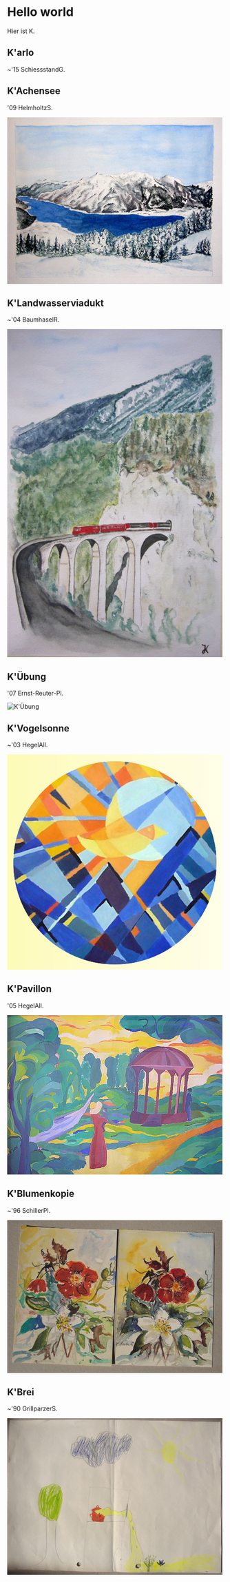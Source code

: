 # Hello world

Hier ist K.

## K'arlo
~'15 SchiessstandG.





## K'Achensee
'09 HelmholtzS.

![K'Achensee](bilder/kachensee.jpg)


## K'Landwasserviadukt
~'04 BaumhaselR.

![K'Landwasserviadukt](bilder/klandwasser.jpg)


## K'Übung
'07 Ernst-Reuter-Pl.

![K'Übung](bilder/kübung.jpg)

## K'Vogelsonne
~'03 HegelAll.

![K'Vogelsonne](bilder/kvogelrund.jpg)

## K'Pavillon
'05 HegelAll.

![K'Pavillon](bilder/kpavillon.jpg)

## K'Blumenkopie
~'96 SchillerPl.

![K'Blumen](bilder/kblume.jpg)

## K'Brei
~'90 GrillparzerS.

![K'Der heiße Brei](bilder/kbrei.jpg)
